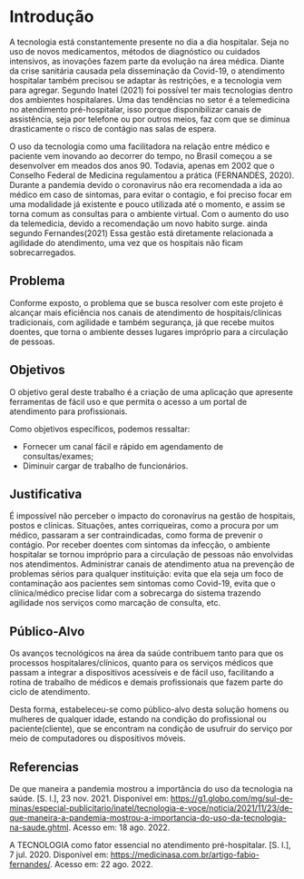 # Introdução

A tecnologia está constantemente presente no dia a dia hospitalar. Seja no uso de novos medicamentos, métodos de diagnóstico ou cuidados intensivos, as inovações fazem parte da evolução na área médica. Diante da crise sanitária causada pela disseminação da Covid-19, o atendimento hospitalar também precisou se adaptar às restrições, e a tecnologia vem para agregar. Segundo Inatel (2021) foi possível ter mais tecnologias dentro dos ambientes hospitalares. Uma das tendências no setor é a telemedicina no atendimento pré-hospitalar, isso porque disponibilizar canais de assistência, seja por telefone ou por outros meios, faz com que se diminua drasticamente o risco de contágio nas salas de espera. 

O uso da tecnologia como  uma facilitadora na relação  entre médico e paciente vem inovando ao decorrer do tempo, no Brasil  começou a se desenvolver em meados dos anos 90. Todavia, apenas em 2002 que o Conselho Federal de Medicina regulamentou a prática (FERNANDES, 2020). Durante a pandemia devido o coronavirus não era recomendada a ida ao médico em caso de sintomas, para evitar o contagio, e foi preciso  focar em uma modalidade já existente e pouco utilizada até o momento, e assim se torna comum as consultas para o ambiente virtual. Com o aumento do uso da telemedicia, devido a recomendação um novo habito surge. ainda segundo Fernandes(2021) Essa gestão está diretamente relacionada a agilidade do atendimento, uma vez que os hospitais não ficam sobrecarregados. 


## Problema
Conforme exposto, o problema que se busca resolver com este projeto é alcançar mais eficiência nos canais de atendimento de hospitais/clínicas tradicionais, com agilidade e também segurança, já que recebe muitos doentes, que torna o ambiente desses lugares impróprio para a circulação de pessoas.

## Objetivos

O objetivo geral deste trabalho é a criação de uma aplicação que apresente ferramentas de fácil uso e que permita o acesso a um portal de atendimento para profissionais.

Como objetivos específicos, podemos ressaltar:
- Fornecer um canal fácil e rápido em agendamento de consultas/exames;
- Diminuir cargar de trabalho de funcionários.

## Justificativa

É impossível não perceber o impacto do coronavírus na gestão de hospitais, postos e clínicas. Situações, antes corriqueiras, como a procura por um médico, passaram a ser contraindicadas, como forma de prevenir o contágio. Por receber doentes com sintomas da infecção, o ambiente hospitalar se tornou impróprio para a circulação de pessoas não envolvidas nos atendimentos. Administrar canais de atendimento atua na prevenção de problemas sérios para qualquer instituição: evita que ela seja um foco de contaminação aos pacientes sem sintomas como Covid-19,  evita que o clínica/médico precise lidar com a sobrecarga do sistema trazendo agilidade nos serviços como marcação de consulta, etc.

## Público-Alvo

Os avanços tecnológicos na área da saúde contribuem tanto para que os processos hospitalares/clínicos, quanto para os serviços médicos que passam a integrar a dispositivos acessíveis e de fácil uso, facilitando a rotina de trabalho de médicos e demais profissionais que fazem parte do ciclo de atendimento.

Desta forma, estabeleceu-se como público-alvo desta solução homens ou mulheres de qualquer idade, estando na condição do profissional ou paciente(cliente), que se encontram na condição de usufruir do serviço por meio de computadores ou dispositivos móveis.

## Referencias

De que maneira a pandemia mostrou a importância do uso da tecnologia na saúde. [S. l.], 23 nov. 2021. Disponível em: https://g1.globo.com/mg/sul-de-minas/especial-publicitario/inatel/tecnologia-e-voce/noticia/2021/11/23/de-que-maneira-a-pandemia-mostrou-a-importancia-do-uso-da-tecnologia-na-saude.ghtml. Acesso em: 18 ago. 2022.

A TECNOLOGIA como fator essencial no atendimento pré-hospitalar. [S. l.], 7 jul. 2020. Disponível em: https://medicinasa.com.br/artigo-fabio-fernandes/. Acesso em: 22 ago. 2022.
